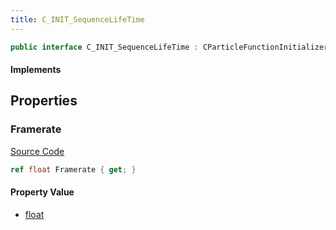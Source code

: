 ```yaml
---
title: C_INIT_SequenceLifeTime
---
```


```csharp
public interface C_INIT_SequenceLifeTime : CParticleFunctionInitializer, CParticleFunction, ISchemaClass<CParticleFunction>, ISchemaClass<CParticleFunctionInitializer>, ISchemaClass<C_INIT_SequenceLifeTime>, ISchemaField, ISchemaClass, INativeHandle
```

#### Implements

## Properties

### Framerate

[Source Code](https://github.com/swiftly-solution/swiftlys2/blob/main/managed/src/SwiftlyS2.Generated/Schemas/Interfaces/C_INIT_SequenceLifeTime.cs#L17)

```csharp
ref float Framerate { get; }
```

#### Property Value

- [float](https://learn.microsoft.com/dotnet/api/system.single)

